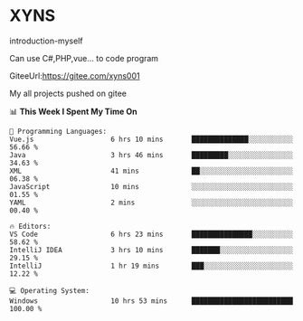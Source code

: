 # XYNS
introduction-myself

Can use C#,PHP,vue... to code program

GiteeUrl:https://gitee.com/xyns001

My all projects pushed on gitee

<!--START_SECTION:waka-->
📊 **This Week I Spent My Time On** 

```text
💬 Programming Languages: 
Vue.js                   6 hrs 10 mins       ██████████████░░░░░░░░░░░   56.66 % 
Java                     3 hrs 46 mins       █████████░░░░░░░░░░░░░░░░   34.63 % 
XML                      41 mins             ██░░░░░░░░░░░░░░░░░░░░░░░   06.38 % 
JavaScript               10 mins             ░░░░░░░░░░░░░░░░░░░░░░░░░   01.55 % 
YAML                     2 mins              ░░░░░░░░░░░░░░░░░░░░░░░░░   00.40 % 

🔥 Editors: 
VS Code                  6 hrs 23 mins       ███████████████░░░░░░░░░░   58.62 % 
IntelliJ IDEA            3 hrs 10 mins       ███████░░░░░░░░░░░░░░░░░░   29.15 % 
IntelliJ                 1 hr 19 mins        ███░░░░░░░░░░░░░░░░░░░░░░   12.22 % 

💻 Operating System: 
Windows                  10 hrs 53 mins      █████████████████████████   100.00 % 
```


<!--END_SECTION:waka-->
